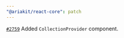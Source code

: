 ```yaml
---
"@ariakit/react-core": patch
---
```


[`#2759`](https://github.com/ariakit/ariakit/pull/2759) Added `CollectionProvider` component.
